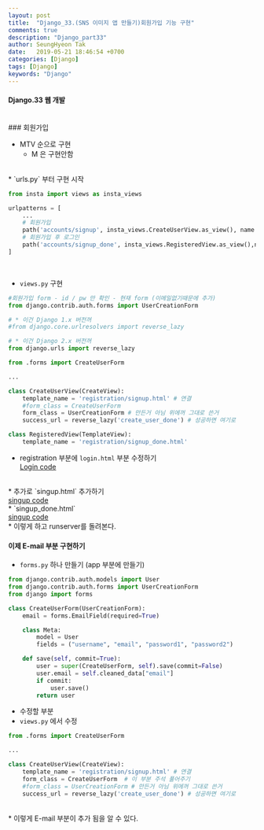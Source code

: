 ```yaml
---
layout: post
title:  "Django_33.(SNS 이미지 앱 만들기)회원가입 기능 구현"
comments: true
description: "Django_part33"
author: SeungHyeon Tak
date:   2019-05-21 18:46:54 +0700
categories: [Django]
tags: [Django]
keywords: "Django"
---
```

#### Django.33 웹 개발
<br>
### 회원가입

* MTV 순으로 구현
  * M 은 구현안함
<br>
* `urls.py` 부터 구현 시작

```python
from insta import views as insta_views

urlpatterns = [
	...
    # 회원가입
    path('accounts/signup', insta_views.CreateUserView.as_view(), name = 'signup'),
    # 회원가입 후 로그인
    path('accounts/signup_done', insta_views.RegisteredView.as_view(),name = 'create_user_done'),
]
```
<br>

* `views.py` 구현

```python
#회원가입 form - id / pw 만 확인 - 현재 form (이메일없기때문에 추가)
from django.contrib.auth.forms import UserCreationForm

# * 이건 Django 1.x 버전꺼
#from django.core.urlresolvers import reverse_lazy

# * 이건 Django 2.x 버전꺼
from django.urls import reverse_lazy

from .forms import CreateUserForm

...

class CreateUserView(CreateView):
    template_name = 'registration/signup.html' # 연결
    #form_class = CreateUserForm
    form_class = UserCreationForm # 만든거 아님 위에꺼 그대로 쓴거
    success_url = reverse_lazy('create_user_done') # 성공하면 여기로

class RegisteredView(TemplateView):
    template_name = 'registration/signup_done.html'
```
* registration 부분에 `login.html` 부분 수정하기<br> 
<a href="https://github.com/SeungHyeonTak/HTML-study/blob/master/insta/login.html">Login code</a>
<br>
* 추가로 `singup.html` 추가하기<br>
<a href="https://github.com/SeungHyeonTak/HTML-study/blob/master/insta/singup.html">singup code</a>
<br>
* `singup_done.html`<br>
<a href="https://github.com/SeungHyeonTak/HTML-study/blob/master/insta/singup_done.html">singup code</a>
<br>
* 이렇게 하고 runserver를 돌려본다.

#### 이제 E-mail 부분 구현하기
* `forms.py` 하나 만들기 (app 부분에 만들기)

```python
from django.contrib.auth.models import User
from django.contrib.auth.forms import UserCreationForm
from django import forms

class CreateUserForm(UserCreationForm):
    email = forms.EmailField(required=True)

    class Meta:
        model = User
        fields = ("username", "email", "password1", "password2")

    def save(self, commit=True):
        user = super(CreateUserForm, self).save(commit=False)
        user.email = self.cleaned_data["email"]
        if commit:
            user.save()
        return user
```

* 수정할 부분
* `views.py` 에서 수정

```python
from .forms import CreateUserForm

...

class CreateUserView(CreateView):
    template_name = 'registration/signup.html' # 연결
    form_class = CreateUserForm  # 이 부분 주석 풀어주기
    #form_class = UserCreationForm # 만든거 아님 위에꺼 그대로 쓴거
    success_url = reverse_lazy('create_user_done') # 성공하면 여기로
```

<br>
* 이렇게 E-mail 부분이 추가 됨을 알 수 있다.
